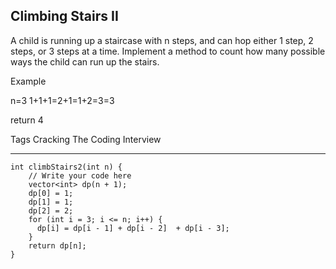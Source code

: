 ## Climbing Stairs II  ##

A child is running up a staircase with n steps, and can hop either 1 step, 2 steps, or 3 steps at a time. Implement a method to count how many possible ways the child can run up the stairs.

Example

n=3
1+1+1=2+1=1+2=3=3

return 4

Tags 
Cracking The Coding Interview

----------
	int climbStairs2(int n) {
	    // Write your code here
	    vector<int> dp(n + 1);
	    dp[0] = 1;
	    dp[1] = 1;
	    dp[2] = 2;
	    for (int i = 3; i <= n; i++) {
	      dp[i] = dp[i - 1] + dp[i - 2]  + dp[i - 3];  
	    }
	    return dp[n];
	}